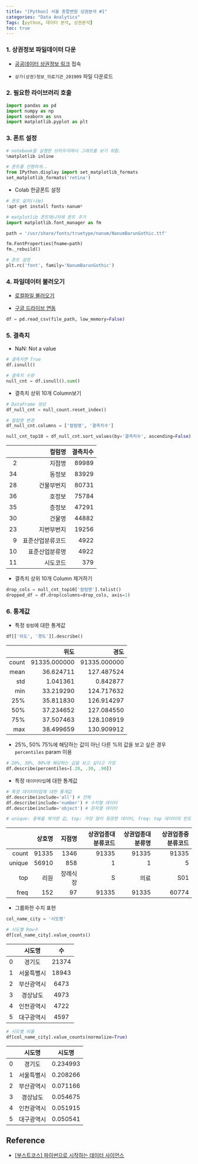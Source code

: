 ```yaml
---
title: "[Python] 서울 종합변원 상권분석 #1"
categories: "Data Analytics"
Tags: [python, 데이터 분석, 상권분석]
toc: true
---
```



### 1. 상권정보 파일데이터 다운

- [공공데이터 상권정보 링크](https://www.data.go.kr/dataset/15012005/fileData.do) 접속

- `상가(상권)정보_의료기관_201909` 파일 다운로드



### 2. 필요한 라이브러리 호출

```python
import pandas as pd
import numpy as np
import seaborn as sns
import matplotlib.pyplot as plt
```



### 3. 폰트 설정

```python
# notebook을 실행한 브라우저에서 그래프를 보기 위함.
%matplotlib inline

# 폰트를 선명하게..
from IPython.display import set_matplotlib_formats
set_matplotlib_formats('retina')
```



- Colab 한글폰트 설정

```python
# 폰트 설치(나눔)
!apt-get install fonts-nanum*

# matplotlib 폰트매니저에 폰트 추가
import matplotlib.font_manager as fm

path = '/usr/share/fonts/truetype/nanum/NanumBarunGothic.ttf'

fm.FontProperties(fname=path)
fm._rebuild()

# 폰트 설정
plt.rc('font', family='NanumBarunGothic')
```



### 4. 파일데이터 불러오기

- [로컬파일 불러오기](https://hx2ryu.github.io/Colab-로컬-파일-업로딩-&-다운로딩/)

- [구글 드라이브 연동](https://hx2ryu.github.io/Colab-Google-Drive-연동하기/)

```python
df = pd.read_csv(file_path, low_memory=False)
```



### 5. 결측치

- NaN: Not a value

```python
# 결측치면 True
df.isnull()

# 결측치 수량
null_cnt = df.isnull().sum()
```



- 결측치 상위 10개 Column보기

```python
# DataFrame 생성
df_null_cnt = null_count.reset_index()

# 컬럼명 변경
df_null_cnt.columns = ['컬럼명', '결측치수']

null_cnt_top10 = df_null_cnt.sort_values(by='결측치수', ascending=False).head(10)
```

|      |           컬럼명 | 결측치수 |
| ---: | ---------------: | -------: |
|    2 |           지점명 |    89989 |
|   34 |           동정보 |    83929 |
|   28 |       건물부번지 |    80731 |
|   36 |           호정보 |    75784 |
|   35 |           층정보 |    47291 |
|   30 |           건물명 |    44882 |
|   23 |       지번부번지 |    19256 |
|    9 | 표준산업분류코드 |     4922 |
|   10 |   표준산업분류명 |     4922 |
|   11 |         시도코드 |      379 |



- 결측치 상위 10개 Column 제거하기

```python
drop_cols = null_cnt_top10['컬럼명'].tolist()
dropped_df = df.drop(columns=drop_cols, axis=1)
```



### 6. 통계값

- 특정 `컬럼`에 대한 통계값

```python
df[['위도', '경도']].describe()
```

|       |         위도 |         경도 |
| ----: | -----------: | -----------: |
| count | 91335.000000 | 91335.000000 |
|  mean |    36.624711 |   127.487524 |
|   std |     1.041361 |     0.842877 |
|   min |    33.219290 |   124.717632 |
|   25% |    35.811830 |   126.914297 |
|   50% |    37.234652 |   127.084550 |
|   75% |    37.507463 |   128.108919 |
|   max |    38.499659 |   130.909912 |

- 25%, 50% 75%에 해당하는 값이 아닌 다른 %의 값을 보고 싶은 경우 `percentiles` param 이용

```python
# 20%, 30%, 90%에 해당하는 값을 보고 싶다고 가정
df.describe(percentiles=[.20, .30, .90])
```



-  특정 `데이터타입`에 대한 통계값

```python
# 특정 데이터타입에 대한 통계값
df.describe(include='all') # 전체
df.describe(include='number') # 수치형 데이터
df.describe(include='object') # 문자열 데이터

# unique: 중복을 제거한 값, top: 가장 많이 등장한 데이터, freq: top 데이터의 빈도수
```

|        | 상호명 |   지점명 | 상권업종대분류코드 | 상권업종대분류명 | 상권업종중분류코드 |
| -----: | -----: | -------: | -----------------: | ---------------: | -----------------: |
|  count |  91335 |     1346 |              91335 |            91335 |              91335 |
| unique |  56910 |      858 |                  1 |                1 |                  5 |
|    top |   리원 | 장례식장 |                  S |             의료 |                S01 |
|   freq |    152 |       97 |              91335 |            91335 |              60774 |



- 그룹화한 수치 표현

```python
col_name_city = '시도명'

# 시도별 Row수
df[col_name_city].value_counts()
```

|      |   시도명   |  수   |
| :--: | :--------: | :---: |
|  0   |   경기도   | 21374 |
|  1   | 서울특별시 | 18943 |
|  2   | 부산광역시 | 6473  |
|  3   |  경상남도  | 4973  |
|  4   | 인천광역시 | 4722  |
|  5   | 대구광역시 | 4597  |

```python
# 시도별 비율
df[col_name_city].value_counts(normalize=True)
```

|      |   시도명   |  시도명  |
| :--: | :--------: | :------: |
|  0   |   경기도   | 0.234993 |
|  1   | 서울특별시 | 0.208266 |
|  2   | 부산광역시 | 0.071166 |
|  3   |  경상남도  | 0.054675 |
|  4   | 인천광역시 | 0.051915 |
|  5   | 대구광역시 | 0.050541 |



## Reference

- [[부스트코스] 파이썬으로 시작하는 데이터 사이언스](https://www.edwith.org/boostcourse-ds-510)

